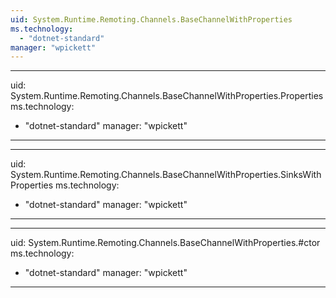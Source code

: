 ```yaml
---
uid: System.Runtime.Remoting.Channels.BaseChannelWithProperties
ms.technology: 
  - "dotnet-standard"
manager: "wpickett"
---
```


---
uid: System.Runtime.Remoting.Channels.BaseChannelWithProperties.Properties
ms.technology: 
  - "dotnet-standard"
manager: "wpickett"
---

---
uid: System.Runtime.Remoting.Channels.BaseChannelWithProperties.SinksWithProperties
ms.technology: 
  - "dotnet-standard"
manager: "wpickett"
---

---
uid: System.Runtime.Remoting.Channels.BaseChannelWithProperties.#ctor
ms.technology: 
  - "dotnet-standard"
manager: "wpickett"
---
